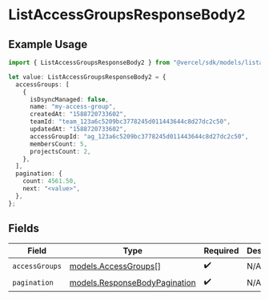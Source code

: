 # ListAccessGroupsResponseBody2

## Example Usage

```typescript
import { ListAccessGroupsResponseBody2 } from "@vercel/sdk/models/listaccessgroupsop.js";

let value: ListAccessGroupsResponseBody2 = {
  accessGroups: [
    {
      isDsyncManaged: false,
      name: "my-access-group",
      createdAt: "1588720733602",
      teamId: "team_123a6c5209bc3778245d011443644c8d27dc2c50",
      updatedAt: "1588720733602",
      accessGroupId: "ag_123a6c5209bc3778245d011443644c8d27dc2c50",
      membersCount: 5,
      projectsCount: 2,
    },
  ],
  pagination: {
    count: 4561.50,
    next: "<value>",
  },
};
```

## Fields

| Field                                                                | Type                                                                 | Required                                                             | Description                                                          |
| -------------------------------------------------------------------- | -------------------------------------------------------------------- | -------------------------------------------------------------------- | -------------------------------------------------------------------- |
| `accessGroups`                                                       | [models.AccessGroups](../models/accessgroups.md)[]                   | :heavy_check_mark:                                                   | N/A                                                                  |
| `pagination`                                                         | [models.ResponseBodyPagination](../models/responsebodypagination.md) | :heavy_check_mark:                                                   | N/A                                                                  |